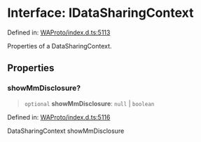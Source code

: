 # Interface: IDataSharingContext

Defined in: [WAProto/index.d.ts:5113](https://github.com/Fokusdotid/Baileys/blob/982cc5b3c62bfc7b56d2f8f8427b6c1a2dda856f/WAProto/index.d.ts#L5113)

Properties of a DataSharingContext.

## Properties

### showMmDisclosure?

> `optional` **showMmDisclosure**: `null` \| `boolean`

Defined in: [WAProto/index.d.ts:5116](https://github.com/Fokusdotid/Baileys/blob/982cc5b3c62bfc7b56d2f8f8427b6c1a2dda856f/WAProto/index.d.ts#L5116)

DataSharingContext showMmDisclosure
